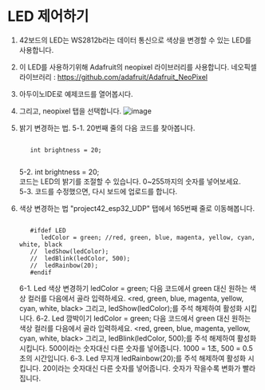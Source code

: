 <H1> LED 제어하기</h1>

1. 42보드의 LED는 WS2812b라는 데이터 통신으로 색상을 변경할 수 있는 LED를 사용합니다.
2. 이 LED를 사용하기위해 Adafruit의 neopixel 라이브러리를 사용합니다.
   네오픽셀 라이브러리 : https://github.com/adafruit/Adafruit_NeoPixel
3. 아두이노IDE로 예제코드를 열어봅시다.
4. 그리고, neopixel 탭을 선택합니다.
 ![image](https://user-images.githubusercontent.com/113105/128957649-d800a060-b313-48c0-8705-f28fd0681bdf.png)
5. 밝기 변경하는 법.
   5-1. 20번째 줄의 다음 코드를 찾아봅니다.<br>
   <pre>
   <code>
      int brightness = 20;<br>
   </code></pre>

   5-2. int brightness = 20; <br>
        코드는 LED의 밝기를 조절할 수 있습니다. 0~255까지의 숫자를 넣어보세요.<br>
   5-3. 코드를 수정했으면, 다시 보드에 업로드를 합니다.<br>
6. 색상 변경하는 법
   "project42_esp32_UDP" 탭에서 165번째 줄로 이동해봅니다.
    <pre>
   <code>
      #ifdef LED
         ledColor = green; //red, green, blue, magenta, yellow, cyan, white, black
      //  ledShow(ledColor);
      //  ledBlink(ledColor, 500);
      //  ledRainbow(20);
      #endif
   </code></pre>
   6-1. Led 색상 변경하기
   ledColor = green; 다음 코드에서 green 대신 원하는 색상 컬러를 다음에서 골라 입력하세요.
   <red, green, blue, magenta, yellow, cyan, white, black>
   그리고, ledShow(ledColor);를 주석 해제하여 활성화 시킵니다.
   6-2. Led  깜박이기
   ledColor = green; 다음 코드에서 green 대신 원하는 색상 컬러를 다음에서 골라 입력하세요.
   <red, green, blue, magenta, yellow, cyan, white, black>
   그리고, ledBlink(ledColor, 500);를 주석 해제하여 활성화 시킵니다.
   500이라는 숫자대신 다른 숫자를 넣어줍니다. 1000 = 1초, 500 = 0.5초의 시간입니다.
   6-3. Led 무지개
   ledRainbow(20);를 주석 해제하여 활성화 시킵니다.
   20이라는 숫자대신 다른 숫자를 넣어줍니다. 숫자가 작을수록 변화가 빨라집니다.
   
